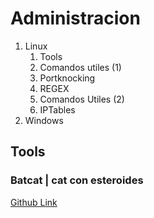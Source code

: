 # Administracion

1. Linux
	1. Tools
	1. Comandos utiles (1)
	1. Portknocking
	1. REGEX
	1. Comandos Utiles (2)
	1. IPTables
1. Windows

## Tools

### Batcat | cat con esteroides

[Github Link](https://github.com/sharkdp/bat)
